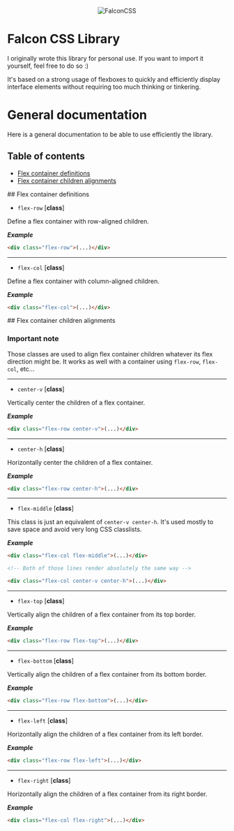 <p align="center">
  <img src="https://image.noelshack.com/fichiers/2018/01/3/1514992470-falconcss.png" alt="FalconCSS"/>
</p>

# Falcon CSS Library

I originally wrote this library for personal use. If you want to import it
yourself, feel free to do so :)

It's based on a strong usage of flexboxes to quickly and efficiently display
interface elements without requiring too much thinking or tinkering.

# General documentation

Here is a general documentation to be able to use efficiently the library.

## Table of contents

* [Flex container definitions](#flex-container-definitions)
* [Flex container children alignments](#flex-children-alignments)

<a name="flex-container-definitions"/>
## Flex container definitions

* `flex-row` [__class__]

Define a flex container with row-aligned children.

___Example___
```html
<div class="flex-row">(...)</div>
```
---
* `flex-col` [__class__]

Define a flex container with column-aligned children.

___Example___
```html
<div class="flex-col">(...)</div>
```

<a name="flex-children-alignments"/>
## Flex container children alignments

### Important note

Those classes are used to align flex container children whatever its flex
direction might be. It works as well with a container using `flex-row`,
`flex-col`, etc...

---
* `center-v` [__class__]

Vertically center the children of a flex container.

___Example___
```html
<div class="flex-row center-v">(...)</div>
```
---
* `center-h` [__class__]

Horizontally center the children of a flex container.

___Example___
```html
<div class="flex-row center-h">(...)</div>
```
---
* `flex-middle` [__class__]

This class is just an equivalent of `center-v center-h`. It's used mostly to
save space and avoid very long CSS classlists.

___Example___
```html
<div class="flex-col flex-middle">(...)</div>

<!-- Both of those lines render absolutely the same way -->

<div class="flex-col center-v center-h">(...)</div>
```
---
* `flex-top` [__class__]

Vertically align the children of a flex container from its top border.

___Example___
```html
<div class="flex-row flex-top">(...)</div>
```
---
* `flex-bottom` [__class__]

Vertically align the children of a flex container from its bottom border.

___Example___
```html
<div class="flex-row flex-bottom">(...)</div>
```
---
* `flex-left` [__class__]

Horizontally align the children of a flex container from its left border.

___Example___
```html
<div class="flex-row flex-left">(...)</div>
```
---
* `flex-right` [__class__]

Horizontally align the children of a flex container from its right border.

___Example___
```html
<div class="flex-col flex-right">(...)</div>
```
